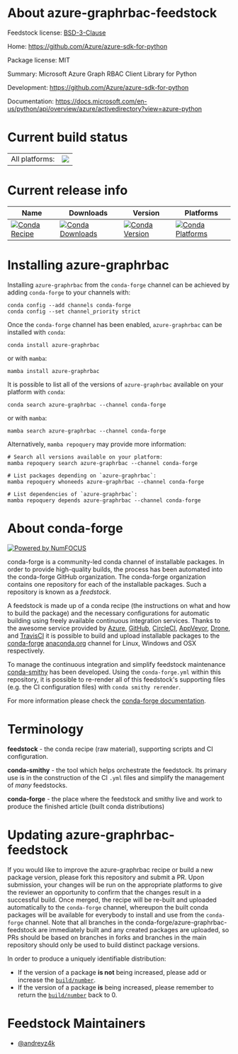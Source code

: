 About azure-graphrbac-feedstock
===============================

Feedstock license: [BSD-3-Clause](https://github.com/conda-forge/azure-graphrbac-feedstock/blob/main/LICENSE.txt)

Home: https://github.com/Azure/azure-sdk-for-python

Package license: MIT

Summary: Microsoft Azure Graph RBAC Client Library for Python

Development: https://github.com/Azure/azure-sdk-for-python

Documentation: https://docs.microsoft.com/en-us/python/api/overview/azure/activedirectory?view=azure-python

Current build status
====================


<table><tr><td>All platforms:</td>
    <td>
      <a href="https://dev.azure.com/conda-forge/feedstock-builds/_build/latest?definitionId=6251&branchName=main">
        <img src="https://dev.azure.com/conda-forge/feedstock-builds/_apis/build/status/azure-graphrbac-feedstock?branchName=main">
      </a>
    </td>
  </tr>
</table>

Current release info
====================

| Name | Downloads | Version | Platforms |
| --- | --- | --- | --- |
| [![Conda Recipe](https://img.shields.io/badge/recipe-azure--graphrbac-green.svg)](https://anaconda.org/conda-forge/azure-graphrbac) | [![Conda Downloads](https://img.shields.io/conda/dn/conda-forge/azure-graphrbac.svg)](https://anaconda.org/conda-forge/azure-graphrbac) | [![Conda Version](https://img.shields.io/conda/vn/conda-forge/azure-graphrbac.svg)](https://anaconda.org/conda-forge/azure-graphrbac) | [![Conda Platforms](https://img.shields.io/conda/pn/conda-forge/azure-graphrbac.svg)](https://anaconda.org/conda-forge/azure-graphrbac) |

Installing azure-graphrbac
==========================

Installing `azure-graphrbac` from the `conda-forge` channel can be achieved by adding `conda-forge` to your channels with:

```
conda config --add channels conda-forge
conda config --set channel_priority strict
```

Once the `conda-forge` channel has been enabled, `azure-graphrbac` can be installed with `conda`:

```
conda install azure-graphrbac
```

or with `mamba`:

```
mamba install azure-graphrbac
```

It is possible to list all of the versions of `azure-graphrbac` available on your platform with `conda`:

```
conda search azure-graphrbac --channel conda-forge
```

or with `mamba`:

```
mamba search azure-graphrbac --channel conda-forge
```

Alternatively, `mamba repoquery` may provide more information:

```
# Search all versions available on your platform:
mamba repoquery search azure-graphrbac --channel conda-forge

# List packages depending on `azure-graphrbac`:
mamba repoquery whoneeds azure-graphrbac --channel conda-forge

# List dependencies of `azure-graphrbac`:
mamba repoquery depends azure-graphrbac --channel conda-forge
```


About conda-forge
=================

[![Powered by
NumFOCUS](https://img.shields.io/badge/powered%20by-NumFOCUS-orange.svg?style=flat&colorA=E1523D&colorB=007D8A)](https://numfocus.org)

conda-forge is a community-led conda channel of installable packages.
In order to provide high-quality builds, the process has been automated into the
conda-forge GitHub organization. The conda-forge organization contains one repository
for each of the installable packages. Such a repository is known as a *feedstock*.

A feedstock is made up of a conda recipe (the instructions on what and how to build
the package) and the necessary configurations for automatic building using freely
available continuous integration services. Thanks to the awesome service provided by
[Azure](https://azure.microsoft.com/en-us/services/devops/), [GitHub](https://github.com/),
[CircleCI](https://circleci.com/), [AppVeyor](https://www.appveyor.com/),
[Drone](https://cloud.drone.io/welcome), and [TravisCI](https://travis-ci.com/)
it is possible to build and upload installable packages to the
[conda-forge](https://anaconda.org/conda-forge) [anaconda.org](https://anaconda.org/)
channel for Linux, Windows and OSX respectively.

To manage the continuous integration and simplify feedstock maintenance
[conda-smithy](https://github.com/conda-forge/conda-smithy) has been developed.
Using the ``conda-forge.yml`` within this repository, it is possible to re-render all of
this feedstock's supporting files (e.g. the CI configuration files) with ``conda smithy rerender``.

For more information please check the [conda-forge documentation](https://conda-forge.org/docs/).

Terminology
===========

**feedstock** - the conda recipe (raw material), supporting scripts and CI configuration.

**conda-smithy** - the tool which helps orchestrate the feedstock.
                   Its primary use is in the construction of the CI ``.yml`` files
                   and simplify the management of *many* feedstocks.

**conda-forge** - the place where the feedstock and smithy live and work to
                  produce the finished article (built conda distributions)


Updating azure-graphrbac-feedstock
==================================

If you would like to improve the azure-graphrbac recipe or build a new
package version, please fork this repository and submit a PR. Upon submission,
your changes will be run on the appropriate platforms to give the reviewer an
opportunity to confirm that the changes result in a successful build. Once
merged, the recipe will be re-built and uploaded automatically to the
`conda-forge` channel, whereupon the built conda packages will be available for
everybody to install and use from the `conda-forge` channel.
Note that all branches in the conda-forge/azure-graphrbac-feedstock are
immediately built and any created packages are uploaded, so PRs should be based
on branches in forks and branches in the main repository should only be used to
build distinct package versions.

In order to produce a uniquely identifiable distribution:
 * If the version of a package **is not** being increased, please add or increase
   the [``build/number``](https://docs.conda.io/projects/conda-build/en/latest/resources/define-metadata.html#build-number-and-string).
 * If the version of a package **is** being increased, please remember to return
   the [``build/number``](https://docs.conda.io/projects/conda-build/en/latest/resources/define-metadata.html#build-number-and-string)
   back to 0.

Feedstock Maintainers
=====================

* [@andreyz4k](https://github.com/andreyz4k/)

